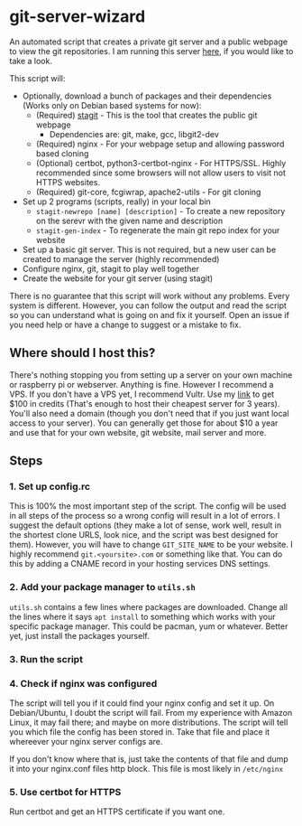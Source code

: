 # git-server-wizard
An automated script that creates a private git server and a public webpage to view the git repositories.
I am running this server [here](git.dhruv-sharma.com), if you would like to take a look.

This script will:
* Optionally, download a bunch of packages and their dependencies (Works only on Debian based systems for now):
  * (Required) [stagit](https://codemadness.org/stagit.html) - This is the tool that creates the public git webpage
    * Dependencies are: git, make, gcc, libgit2-dev
  * (Required) nginx - For your webpage setup and allowing password based cloning
  * (Optional) certbot, python3-certbot-nginx - For HTTPS/SSL. Highly recommended since some browsers will not allow users to visit not HTTPS websites.
  * (Required) git-core, fcgiwrap, apache2-utils - For git cloning
* Set up 2 programs (scripts, really) in your local bin
  * `stagit-newrepo [name] [description]` - To create a new repository on the serevr with the given name and description
  * `stagit-gen-index` - To regenerate the main git repo index for your website
* Set up a basic git server. This is not required, but a new user can be created to manage the server (highly recommended)
* Configure nginx, git, stagit to play well together
* Create the website for your git server (using stagit)

There is no guarantee that this script will work without any problems. Every system is different. However, you can follow the output and read the script so you can understand what is going on and fix it yourself. Open an issue if you need help or have a change to suggest or a mistake to fix.

## Where should I host this?
There's nothing stopping you from setting up a server on your own machine or raspberry pi or webserver. Anything is fine. However I recommend a VPS. If you don't have a VPS yet, I recommend Vultr. Use my [link](https://www.vultr.com/?ref=8614602-6G) to get $100 in credits (That's enough to host their cheapest server for 3 years). You'll also need a domain (though you don't need that if you just want local access to your server). You can generally get those for about $10 a year and use that for your own website, git website, mail server and more.

## Steps

### 1. Set up config.rc
This is 100% the most important step of the script. The config will be used in all steps of the process so a wrong config will result in a lot of errors. I suggest the default options (they make a lot of sense, work well, result in the shortest clone URLS, look nice, and the script was best designed for them). However, you will have to change `GIT_SITE_NAME` to be your website. I highly recommend `git.<yoursite>.com` or something like that. You can do this by adding a CNAME record in your hosting services DNS settings.

### 2. Add your package manager to `utils.sh`
`utils.sh` contains a few lines where packages are downloaded. Change all the lines where it says `apt install` to something which works with your specific package manager. This could be pacman, yum or whatever. Better yet, just install the packages yourself.

### 3. Run the script

### 4. Check if nginx was configured
The script will tell you if it could find your nginx config and set it up. On Debian/Ubuntu, I doubt the script will fail. From my experience with Amazon Linux, it may fail there; and maybe on more distributions. The script will tell you which file the config has been stored in. Take that file and place it whereever your nginx  server configs are.

If you don't know where that is, just take the contents of that file and dump it into your nginx.conf files http block. This file is most likely in `/etc/nginx`

### 5. Use certbot for HTTPS
Run certbot and get an HTTPS certificate if you want one.
